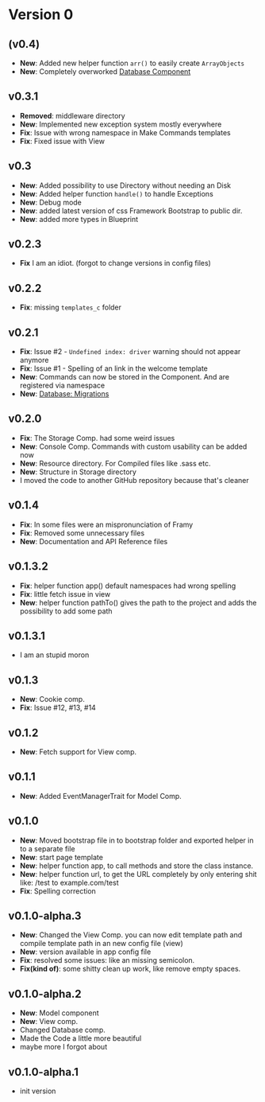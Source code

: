 # Version 0

## (v0.4)

- **New**: Added new helper function `arr()` to easily create `ArrayObjects`
- **New**: Completely overworked [Database Component](database/getting_started.md)

## v0.3.1

- **Removed**: middleware directory
- **New**: Implemented new exception system mostly everywhere
- **Fix**: Issue with wrong namespace in Make Commands templates
- **Fix**: Fixed issue with View

## v0.3

- **New**: Added possibility to use Directory without needing an Disk
- **New**: Added helper function `handle()` to handle Exceptions
- **New**: Debug mode
- **New**: added latest version of css Framework Bootstrap to public dir.
- **New**: added more types in Blueprint

## v0.2.3

 - **Fix** I am an idiot. (forgot to change versions in config files)

## v0.2.2

 - **Fix**: missing `templates_c` folder

## v0.2.1

 - **Fix**: Issue #2 - `Undefined index: driver` warning should not appear anymore  
 - **Fix**: Issue #1 - Spelling of an link in the welcome template
 - **New**: Commands can now be stored in the Component. And are registered via namespace 
 - **New**: [Database: Migrations](database/migration.md)

## v0.2.0

- **Fix**: The Storage Comp. had some weird issues
- **New**: Console Comp. Commands with custom usability can be added now
- **New**: Resource directory. For Compiled files like .sass etc.
- **New**: Structure in Storage directory
- I moved the code to another GitHub repository because that's cleaner

## v0.1.4

- **Fix**: In some files were an mispronunciation of Framy
- **Fix**: Removed some unnecessary files
- **New**: Documentation and API Reference files

## v0.1.3.2

- **Fix**: helper function app() default namespaces had wrong spelling
- **Fix**: little fetch issue in view
- **New**: helper function pathTo() gives the path to the project and adds the possibility to add some path

## v0.1.3.1

- I am an stupid moron

## v0.1.3

- **New**: Cookie comp.
- **Fix**: Issue #12, #13, #14

## v0.1.2

- **New**: Fetch support for View comp.

## v0.1.1

- **New**: Added EventManagerTrait for Model Comp.

## v0.1.0

- **New**: Moved bootstrap file in to bootstrap folder and exported helper in to a separate file
- **New**: start page template
- **New**: helper function app, to call methods and store the class instance.
- **New**: helper function url, to get the URL completely by only entering shit like: /test to example.com/test
- **Fix**: Spelling correction

## v0.1.0-alpha.3

- **New**: Changed the View Comp. you can now edit template path and compile template path in an new config file (view)
- **New**: version available in app config file
- **Fix**: resolved some issues: like an missing semicolon.
- **Fix(kind of)**: some shitty clean up work, like remove empty spaces.

## v0.1.0-alpha.2

- **New**: Model component
- **New**: View comp.
- Changed Database comp.
- Made the Code a little more beautiful
- maybe more I forgot about

## v0.1.0-alpha.1

- init version
